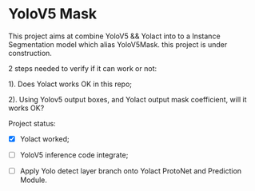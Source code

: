 # YoloV5 Mask

This project aims at combine YoloV5 && Yolact into to a Instance Segmentation model which alias YoloV5Mask.  this project is under construction.

2 steps needed to verify if it can work or not:

1). Does Yolact works OK in this repo;

2). Using Yolov5 output boxes, and Yolact output mask coefficient, will it works OK?

Project status:

- [x] Yolact worked;
- [ ] YoloV5 inference code integrate;
- [ ] Apply Yolo detect layer branch onto Yolact ProtoNet and Prediction Module.




